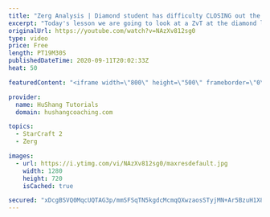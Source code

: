 ```yaml
---
title: "Zerg Analysis | Diamond student has difficulty CLOSING out the MATCH [Starcraft 2]"
excerpt: "Today's lesson we are going to look at a ZvT at the diamond level focusing on the Zerg Analysis. The zerg manages to get into a very strong position but has difficulty closing it out. Let's learn how we can approach this scenario better!  Zerg Analysis | Diamond student has difficulty CLOSING out the"
originalUrl: https://youtube.com/watch?v=NAzXv812sg0
type: video
price: Free
length: PT19M30S
publishedDateTime: 2020-09-11T20:02:33Z
heat: 50

featuredContent: "<iframe width=\"800\" height=\"500\" frameborder=\"0\" src=\"https://www.youtube.com/embed/NAzXv812sg0\" allow=\"accelerometer; autoplay; encrypted-media; gyroscope; picture-in-picture\" allowfullscreen></iframe>"

provider:
  name: HuShang Tutorials
  domain: hushangcoaching.com

topics:
  - StarCraft 2
  - Zerg

images:
  - url: https://i.ytimg.com/vi/NAzXv812sg0/maxresdefault.jpg
    width: 1280
    height: 720
    isCached: true

secured: "xDcgBSVQ0MqcUQTAG3p/mmSFSqTN5kgdcMcmqQXwzaosSTyjMN+Ar5BzuH1X8wVw9jcXXvZuq/KwcWJDy9gmgWlBRl7ToZEFA77rsB4H5cf2+zlnHjKc+ENTXRt7ppmFXatPolq7r1NaUQRSVyUJ6LuvzwQ2diKIJ6du84Y89mcYtW6P2Auq94ku/zwUjOLFuW66eFKq7eiWXmXjxeBGd+tr6kpwlCuWXc5iXUZVGAM30/uXNnf3mPl+Et8oP0etE9nWZkU/PmGgua63Z/Txx+QfAMaLHsA4MDI1jdZPy9aeBDcIloEtwsjcuiQU4ZZdWzB6mE6LpvmAyCajlPfJ54coUDlX8l+yIuUT19CBZcfVwx3Zpg13O18yEkgpgJbjRPBzGpX/rytDHj3q+yu1U7O3B+jF7AcFr2Mu2iexhDc=;w9yVH5LG4aNuch4uKSrVjQ=="
---
```


